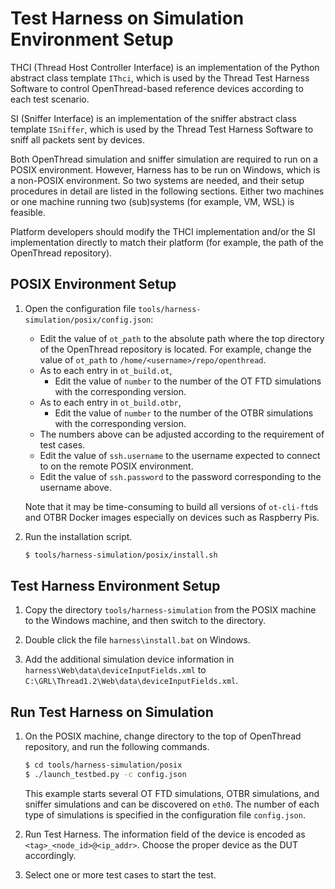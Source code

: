 # Test Harness on Simulation Environment Setup

THCI (Thread Host Controller Interface) is an implementation of the Python abstract class template `IThci`, which is used by the Thread Test Harness Software to control OpenThread-based reference devices according to each test scenario.

SI (Sniffer Interface) is an implementation of the sniffer abstract class template `ISniffer`, which is used by the Thread Test Harness Software to sniff all packets sent by devices.

Both OpenThread simulation and sniffer simulation are required to run on a POSIX environment. However, Harness has to be run on Windows, which is a non-POSIX environment. So two systems are needed, and their setup procedures in detail are listed in the following sections. Either two machines or one machine running two (sub)systems (for example, VM, WSL) is feasible.

Platform developers should modify the THCI implementation and/or the SI implementation directly to match their platform (for example, the path of the OpenThread repository).

## POSIX Environment Setup

1. Open the configuration file `tools/harness-simulation/posix/config.json`:

   - Edit the value of `ot_path` to the absolute path where the top directory of the OpenThread repository is located. For example, change the value of `ot_path` to `/home/<username>/repo/openthread`.
   - As to each entry in `ot_build.ot`,
     - Edit the value of `number` to the number of the OT FTD simulations with the corresponding version.
   - As to each entry in `ot_build.otbr`,
     - Edit the value of `number` to the number of the OTBR simulations with the corresponding version.
   - The numbers above can be adjusted according to the requirement of test cases.
   - Edit the value of `ssh.username` to the username expected to connect to on the remote POSIX environment.
   - Edit the value of `ssh.password` to the password corresponding to the username above.

   Note that it may be time-consuming to build all versions of `ot-cli-ftd`s and OTBR Docker images especially on devices such as Raspberry Pis.

2. Run the installation script.

   ```bash
   $ tools/harness-simulation/posix/install.sh
   ```

## Test Harness Environment Setup

1. Copy the directory `tools/harness-simulation` from the POSIX machine to the Windows machine, and then switch to the directory.

2. Double click the file `harness\install.bat` on Windows.

3. Add the additional simulation device information in `harness\Web\data\deviceInputFields.xml` to `C:\GRL\Thread1.2\Web\data\deviceInputFields.xml`.

## Run Test Harness on Simulation

1. On the POSIX machine, change directory to the top of OpenThread repository, and run the following commands.

   ```bash
   $ cd tools/harness-simulation/posix
   $ ./launch_testbed.py -c config.json
   ```

   This example starts several OT FTD simulations, OTBR simulations, and sniffer simulations and can be discovered on `eth0`. The number of each type of simulations is specified in the configuration file `config.json`.

2. Run Test Harness. The information field of the device is encoded as `<tag>_<node_id>@<ip_addr>`. Choose the proper device as the DUT accordingly.

3. Select one or more test cases to start the test.
